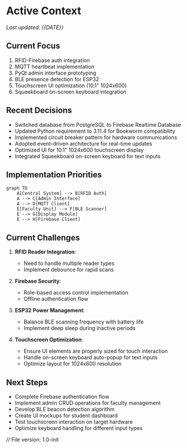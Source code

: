 # Active Context
*Last updated: {{DATE}}*

## Current Focus
1. RFID-Firebase auth integration
2. MQTT heartbeat implementation
3. PyQt admin interface prototyping
4. BLE presence detection for ESP32
5. Touchscreen UI optimization (10.1" 1024x600)
6. Squeekboard on-screen keyboard integration

## Recent Decisions
- Switched database from PostgreSQL to Firebase Realtime Database
- Updated Python requirement to 3.11.4 for Bookworm compatibility
- Implemented circuit breaker pattern for hardware communications
- Adopted event-driven architecture for real-time updates
- Optimized UI for 10.1" 1024x600 touchscreen display
- Integrated Squeekboard on-screen keyboard for text inputs

## Implementation Priorities
```mermaid
graph TD
    A[Central System] --> B[RFID Auth]
    A --> C[Admin Interface]
    A --> D[MQTT Client]
    E[Faculty Unit] --> F[BLE Scanner]
    E --> G[Display Module]
    E --> H[Firebase Client]
```

## Current Challenges
1. **RFID Reader Integration**:
   - Need to handle multiple reader types
   - Implement debounce for rapid scans

2. **Firebase Security**:
   - Role-based access control implementation
   - Offline authentication flow

3. **ESP32 Power Management**:
   - Balance BLE scanning frequency with battery life
   - Implement deep sleep during inactive periods

4. **Touchscreen Optimization**:
   - Ensure UI elements are properly sized for touch interaction
   - Handle on-screen keyboard auto-popup for text inputs
   - Optimize layout for 1024x600 resolution

## Next Steps
- Complete Firebase authentication flow
- Implement admin CRUD operations for faculty management
- Develop BLE beacon detection algorithm
- Create UI mockups for student dashboard
- Test touchscreen interaction on target hardware
- Optimize keyboard handling for different input types

// File version: 1.0-init
